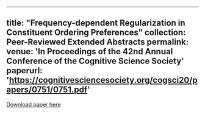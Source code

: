
---
title: "Frequency-dependent Regularization in Constituent Ordering Preferences"
collection: Peer-Reviewed Extended Abstracts
permalink: 
venue: 'In Proceedings of the 42nd Annual Conference of the Cognitive Science Society'
paperurl: 'https://cognitivesciencesociety.org/cogsci20/papers/0751/0751.pdf'
---

[Download paper here](https://cognitivesciencesociety.org/cogsci20/papers/0751/0751.pdf)
